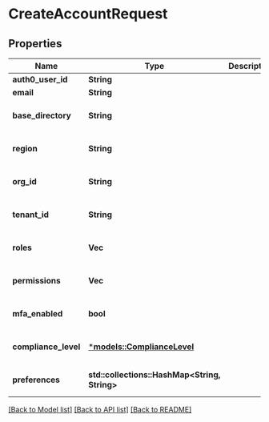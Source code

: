 # CreateAccountRequest

## Properties
Name | Type | Description | Notes
------------ | ------------- | ------------- | -------------
**auth0_user_id** | **String** |  | 
**email** | **String** |  | 
**base_directory** | **String** |  | [optional] [default to None]
**region** | **String** |  | [optional] [default to None]
**org_id** | **String** |  | [optional] [default to None]
**tenant_id** | **String** |  | [optional] [default to None]
**roles** | **Vec<String>** |  | [optional] [default to None]
**permissions** | **Vec<String>** |  | [optional] [default to None]
**mfa_enabled** | **bool** |  | [optional] [default to None]
**compliance_level** | [***models::ComplianceLevel**](ComplianceLevel.md) |  | [optional] [default to None]
**preferences** | **std::collections::HashMap<String, String>** |  | [optional] [default to None]

[[Back to Model list]](../README.md#documentation-for-models) [[Back to API list]](../README.md#documentation-for-api-endpoints) [[Back to README]](../README.md)



